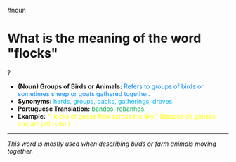 #noun

# What is the meaning of the word "flocks"
?
* **(Noun) Groups of Birds or Animals:** <span style="color:rgb(0, 132, 255)">Refers to groups of birds or sometimes sheep or goats gathered together.</span>
* **Synonyms:** <span style="color:rgb(0, 176, 240)">herds, groups, packs, gatherings, droves.</span>
* **Portuguese Translation:** <span style="color:rgb(0, 176, 80)">bandos, rebanhos.</span>
* **Example:** <span style="color:rgb(255, 255, 0)">"Flocks of geese flew across the sky." (Bandos de gansos voaram pelo céu.)</span>
---
*This word is mostly used when describing birds or farm animals moving together.*
<!--SR:!2025-06-05,3,250-->
